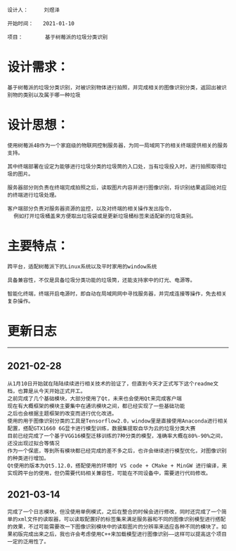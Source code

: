 
    设计人：     刘煜泽

    开始时间：   2021-01-10

    项目：       基于树莓派的垃圾分类识别


# 设计需求：   
    基于树莓派的垃圾分类识别，对被识别物体进行拍照，并完成相关的图像识别分类，返回出被识别物的类别以及属于哪一种垃圾

# 设计思想：   
    使用树莓派4B作为一个家庭级的物联网控制服务器，为同一局域网下的相关终端提供相关的服务支持。
    
    其中终端部署在设定为能够进行垃圾分类的垃圾筒的入口处，当有垃圾投入时，进行拍照取得垃圾的图片。
    
    服务器部分则负责在终端完成拍照之后，读取图片内容并进行图像识别，将识别结果返回给对应的终端进行垃圾处理。
    
    客户端部分负责对服务器资源的监控，以及对终端的相关操作发出指令，
      例如打开垃圾桶盖来方便取出垃圾袋或是更新垃圾桶标签来适配新的垃圾类别。

# 主要特点：   
    跨平台，适配树莓派下的Linux系统以及平时家用的window系统

    具备兼容性，不仅是具备垃圾分类功能的垃圾筒，还能支持家中的灯光、电源等。

    智能化终端，终端开启电源时，即自动在局域网网中寻找服务器，并完成连接等操作，免去相关复杂操作。

# 更新日志
------
## 2021-02-28
    从1月10日开始就在陆陆续续进行相关技术的验证了，但直到今天才正式写下这个readme文档，也算是从今天开始正式开工。
    之前完成了几个基础模块，大部分使用了Qt，未来也会使用Qt来完成客户端
    现在有大概框架的模块主要集中在通讯模块之间，都已经实现了一些基础功能
    之后也会根据主题框架的改变而进行优化改进。
    使用的用于图像识别分类的工具是Tensorflow2.0，window里是直接使用Anaconda进行相关配置，搭配GTX1660 6G显卡进行模型训练，数据集提取自华为云的垃圾分类大赛
    目前已经完成了一个基于VGG16模型迁移训练的7种分类的模型，准确率大概在80%-90%之间，还没出现过拟合等情况
    作为一个保底，等到所有模块都已经完成的差不多之后，也许会继续进行模型优化，对图像识别的种类进行增加。
    Qt使用的版本为Qt5.12.0，搭配使用的环境时 VS code + CMake + MinGW 进行编译，来实现跨平台的使用，但仍需要代码相关兼容性，可能在不同设备中，需要进行代码修改。

## 2021-03-14
    完成了一个日志模块，但没使用单例模式，之后在整合的时候会进行修改，同时还完成了一个简单的xml文件的读取器，可以读取配置好的标签集来满足服务器和不同的图像识别模型进行搭配的效果，不过可能需要改一下图像识别模块中的读取图片的分辨率来适应各种不同的模块了。如果初版完成出来之后，我也许会考虑使用C++来加载模型进行图像识别——这样可以提高这个项目一定的泛用性了。

